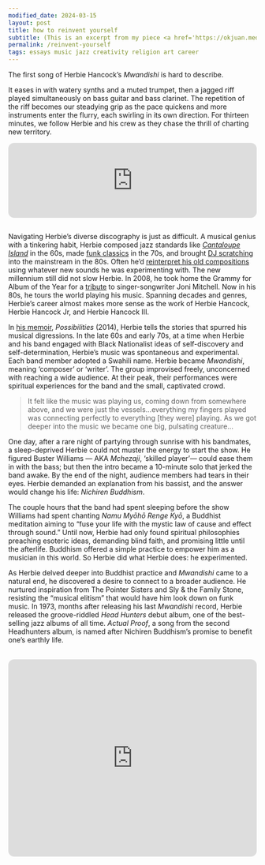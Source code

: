 ```yaml
---
modified_date: 2024-03-15
layout: post
title: how to reinvent yourself
subtitle: (This is an excerpt from my piece <a href='https://okjuan.medium.com/the-virtual-book-part-1-782ccd4cc360'>The Virtual Book</a>.)
permalink: /reinvent-yourself
tags: essays music jazz creativity religion art career
---
```


The first song of Herbie Hancock’s _Mwandishi_ is hard to describe.
<!--more-->
It eases in with watery synths and a muted trumpet, then a jagged riff played simultaneously on bass guitar and bass clarinet.
The repetition of the riff becomes our steadying grip as the pace quickens and more instruments enter the flurry, each swirling in its own direction.
For thirteen minutes, we follow Herbie and his crew as they chase the thrill of charting new territory.

<iframe style="border-radius:12px; margin-bottom: 15px;" src="https://open.spotify.com/embed/track/1sVytlU6dIAsqTh7nvvYDN?utm_source=generator" width="100%" height="152" frameBorder="0" allowfullscreen="" allow="autoplay; clipboard-write; encrypted-media; fullscreen; picture-in-picture" loading="lazy"></iframe>

Navigating Herbie’s diverse discography is just as difficult.
A musical genius with a tinkering habit, Herbie composed jazz standards like [_Cantaloupe Island_](https://open.spotify.com/track/0sCeNwt8xRCMR4NhKpMyBe?si=16f0f4368bd24909) in the 60s, made [funk classics](https://open.spotify.com/track/4Ce66JznW8QbeyTdSzdGwR?si=344c6dba0713440b) in the 70s, and brought [DJ scratching](https://open.spotify.com/track/2nWHzbBWBOePUvAImQv2So?si=a598e86bedcb4510) into the mainstream in the 80s.
Often he’d [reinterpret his old compositions](https://open.spotify.com/playlist/22pgLNVqrtA3R0NTAf6zlx?si=6c703d66b0844175) using whatever new sounds he was experimenting with.
The new millennium still did not slow Herbie.
In 2008, he took home the Grammy for Album of the Year for a [tribute](https://open.spotify.com/track/7M0Od3nNXEdZ58O5FYNVvG?si=ceb4768ceeb54c10) to singer-songwriter Joni Mitchell.
Now in his 80s, he tours the world playing his music.
Spanning decades and genres, Herbie’s career almost makes more sense as the work of Herbie Hancock, Herbie Hancock Jr, and Herbie Hancock III.

In [his memoir](https://www.goodreads.com/book/show/20821012-herbie-hancock), _Possibilities_ (2014), Herbie tells the stories that spurred his musical digressions.
In the late 60s and early 70s, at a time when Herbie and his band engaged with Black Nationalist ideas of self-discovery and self-determination, Herbie’s music was spontaneous and experimental.
Each band member adopted a Swahili name.
Herbie became _Mwandishi_, meaning ‘composer’ or ‘writer’.
The group improvised freely, unconcerned with reaching a wide audience.
At their peak, their performances were spiritual experiences for the band and the small, captivated crowd.

> It felt like the music was playing us, coming down from somewhere above, and we were just the vessels…everything my fingers played was connecting perfectly to everything [they were] playing.
> As we got deeper into the music we became one big, pulsating creature…

One day, after a rare night of partying through sunrise with his bandmates, a sleep-deprived Herbie could not muster the energy to start the show.
He figured Buster Williams — AKA _Mchezaji_, ‘skilled player’— could ease them in with the bass; but then the intro became a 10-minute solo that jerked the band awake.
By the end of the night, audience members had tears in their eyes.
Herbie demanded an explanation from his bassist, and the answer would change his life: _Nichiren Buddhism_.

The couple hours that the band had spent sleeping before the show Williams had spent chanting _Namu Myōhō Renge Kyō_, a Buddhist meditation aiming to “fuse your life with the mystic law of cause and effect through sound.” Until now, Herbie had only found spiritual philosophies preaching esoteric ideas, demanding blind faith, and promising little until the afterlife.
Buddhism offered a simple practice to empower him as a musician in this world.
So Herbie did what Herbie does: he experimented.

As Herbie delved deeper into Buddhist practice and _Mwandishi_ came to a natural end, he discovered a desire to connect to a broader audience.
He nurtured inspiration from The Pointer Sisters and Sly & the Family Stone, resisting the “musical elitism” that would have him look down on funk music.
In 1973, months after releasing his last _Mwandishi_ record, Herbie released the groove-riddled _Head Hunters_ debut album, one of the best-selling jazz albums of all time.
_Actual Proof_, a song from the second Headhunters album, is named after Nichiren Buddhism’s promise to benefit one’s earthly life.

<br/>
<iframe style="border-radius:12px; margin-bottom: 15px;" width="100%" height="400" src="https://www.youtube.com/embed/reCo-EfiuD8?si=JMfHrN8wbWpVS52o" title="YouTube video player" frameborder="0" allow="accelerometer; autoplay; clipboard-write; encrypted-media; gyroscope; picture-in-picture; web-share" allowfullscreen></iframe>